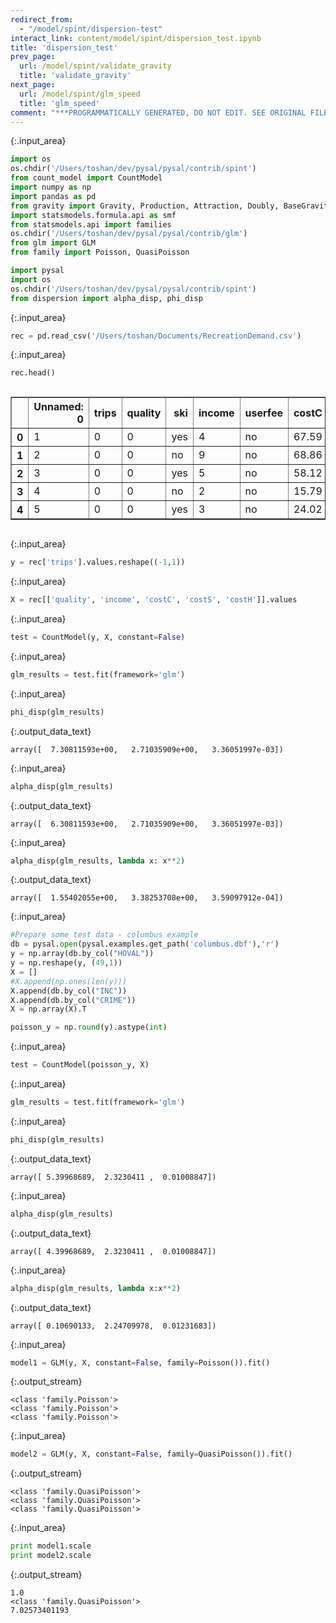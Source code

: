 ```yaml
---
redirect_from:
  - "/model/spint/dispersion-test"
interact_link: content/model/spint/dispersion_test.ipynb
title: 'dispersion_test'
prev_page:
  url: /model/spint/validate_gravity
  title: 'validate_gravity'
next_page:
  url: /model/spint/glm_speed
  title: 'glm_speed'
comment: "***PROGRAMMATICALLY GENERATED, DO NOT EDIT. SEE ORIGINAL FILES IN /content***"
---
```




{:.input_area}
```python
import os
os.chdir('/Users/toshan/dev/pysal/pysal/contrib/spint')
from count_model import CountModel
import numpy as np
import pandas as pd
from gravity import Gravity, Production, Attraction, Doubly, BaseGravity
import statsmodels.formula.api as smf
from statsmodels.api import families
os.chdir('/Users/toshan/dev/pysal/pysal/contrib/glm')
from glm import GLM
from family import Poisson, QuasiPoisson

import pysal
import os
os.chdir('/Users/toshan/dev/pysal/pysal/contrib/spint')
from dispersion import alpha_disp, phi_disp


```




{:.input_area}
```python
rec = pd.read_csv('/Users/toshan/Documents/RecreationDemand.csv')
```




{:.input_area}
```python
rec.head()
```





<div markdown="0">
<div style="max-height:1000px;max-width:1500px;overflow:auto;">
<table border="1" class="dataframe">
  <thead>
    <tr style="text-align: right;">
      <th></th>
      <th>Unnamed: 0</th>
      <th>trips</th>
      <th>quality</th>
      <th>ski</th>
      <th>income</th>
      <th>userfee</th>
      <th>costC</th>
      <th>costS</th>
      <th>costH</th>
    </tr>
  </thead>
  <tbody>
    <tr>
      <th>0</th>
      <td> 1</td>
      <td> 0</td>
      <td> 0</td>
      <td> yes</td>
      <td> 4</td>
      <td> no</td>
      <td> 67.59</td>
      <td> 68.620</td>
      <td> 76.800</td>
    </tr>
    <tr>
      <th>1</th>
      <td> 2</td>
      <td> 0</td>
      <td> 0</td>
      <td>  no</td>
      <td> 9</td>
      <td> no</td>
      <td> 68.86</td>
      <td> 70.936</td>
      <td> 84.780</td>
    </tr>
    <tr>
      <th>2</th>
      <td> 3</td>
      <td> 0</td>
      <td> 0</td>
      <td> yes</td>
      <td> 5</td>
      <td> no</td>
      <td> 58.12</td>
      <td> 59.465</td>
      <td> 72.110</td>
    </tr>
    <tr>
      <th>3</th>
      <td> 4</td>
      <td> 0</td>
      <td> 0</td>
      <td>  no</td>
      <td> 2</td>
      <td> no</td>
      <td> 15.79</td>
      <td> 13.750</td>
      <td> 23.680</td>
    </tr>
    <tr>
      <th>4</th>
      <td> 5</td>
      <td> 0</td>
      <td> 0</td>
      <td> yes</td>
      <td> 3</td>
      <td> no</td>
      <td> 24.02</td>
      <td> 34.033</td>
      <td> 34.547</td>
    </tr>
  </tbody>
</table>
</div>
</div>





{:.input_area}
```python
y = rec['trips'].values.reshape((-1,1))
```




{:.input_area}
```python
X = rec[['quality', 'income', 'costC', 'costS', 'costH']].values
```




{:.input_area}
```python
test = CountModel(y, X, constant=False)
```




{:.input_area}
```python
glm_results = test.fit(framework='glm')
```




{:.input_area}
```python
phi_disp(glm_results)
```





{:.output_data_text}
```
array([  7.30811593e+00,   2.71035909e+00,   3.36051997e-03])
```





{:.input_area}
```python
alpha_disp(glm_results)
```





{:.output_data_text}
```
array([  6.30811593e+00,   2.71035909e+00,   3.36051997e-03])
```





{:.input_area}
```python
alpha_disp(glm_results, lambda x: x**2)
```





{:.output_data_text}
```
array([  1.55402055e+00,   3.38253708e+00,   3.59097912e-04])
```





{:.input_area}
```python
#Prepare some test data - columbus example
db = pysal.open(pysal.examples.get_path('columbus.dbf'),'r')
y = np.array(db.by_col("HOVAL"))
y = np.reshape(y, (49,1))
X = []
#X.append(np.ones(len(y)))
X.append(db.by_col("INC"))
X.append(db.by_col("CRIME"))
X = np.array(X).T

poisson_y = np.round(y).astype(int)
```




{:.input_area}
```python
test = CountModel(poisson_y, X)
```




{:.input_area}
```python
glm_results = test.fit(framework='glm')
```




{:.input_area}
```python
phi_disp(glm_results)
```





{:.output_data_text}
```
array([ 5.39968689,  2.3230411 ,  0.01008847])
```





{:.input_area}
```python
alpha_disp(glm_results)
```





{:.output_data_text}
```
array([ 4.39968689,  2.3230411 ,  0.01008847])
```





{:.input_area}
```python
alpha_disp(glm_results, lambda x:x**2)
```





{:.output_data_text}
```
array([ 0.10690133,  2.24709978,  0.01231683])
```





{:.input_area}
```python
model1 = GLM(y, X, constant=False, family=Poisson()).fit()
```


{:.output_stream}
```
<class 'family.Poisson'>
<class 'family.Poisson'>
<class 'family.Poisson'>

```



{:.input_area}
```python
model2 = GLM(y, X, constant=False, family=QuasiPoisson()).fit()
```


{:.output_stream}
```
<class 'family.QuasiPoisson'>
<class 'family.QuasiPoisson'>
<class 'family.QuasiPoisson'>

```



{:.input_area}
```python
print model1.scale
print model2.scale
```


{:.output_stream}
```
1.0
<class 'family.QuasiPoisson'>
7.02573401193

```
